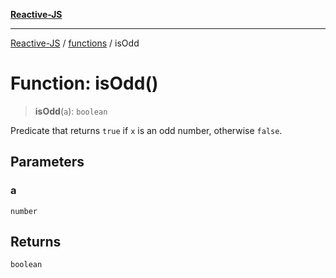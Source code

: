 [**Reactive-JS**](../../README.md)

***

[Reactive-JS](../../README.md) / [functions](../README.md) / isOdd

# Function: isOdd()

> **isOdd**(`a`): `boolean`

Predicate that returns `true` if `x` is an odd number, otherwise `false`.

## Parameters

### a

`number`

## Returns

`boolean`
